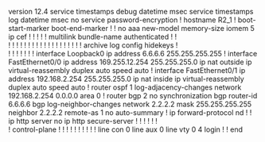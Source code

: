 version 12.4
service timestamps debug datetime msec
service timestamps log datetime msec
no service password-encryption
!
hostname R2_1
!
boot-start-marker
boot-end-marker
!
!
no aaa new-model
memory-size iomem 5
ip cef
!
!
!
!
!
multilink bundle-name authenticated
!
!         
!
!
!
!
!
!
!
!
!
!
!
!
!
!
!
!
!
!
!
archive
 log config
  hidekeys
!         
!
!
!
!
!
!
!
interface Loopback0
 ip address 6.6.6.6 255.255.255.255
!
interface FastEthernet0/0
 ip address 169.255.12.254 255.255.255.0
 ip nat outside
 ip virtual-reassembly
 duplex auto
 speed auto
!
interface FastEthernet0/1
 ip address 192.168.2.254 255.255.255.0
 ip nat inside
 ip virtual-reassembly
 duplex auto
 speed auto
!
router ospf 1
 log-adjacency-changes
 network 192.168.2.254 0.0.0.0 area 0
!
router bgp 2
 no synchronization
  bgp router-id 6.6.6.6
 bgp log-neighbor-changes
 network 2.2.2.2 mask 255.255.255.255
 neighbor 2.2.2.2 remote-as 1
 no auto-summary
!
ip forward-protocol nd
!
!
ip http server
no ip http secure-server
!
!
!
!
!
!         
!
control-plane
!
!
!
!
!
!
!
!
!
!
line con 0
line aux 0
line vty 0 4
 login
!
!
end